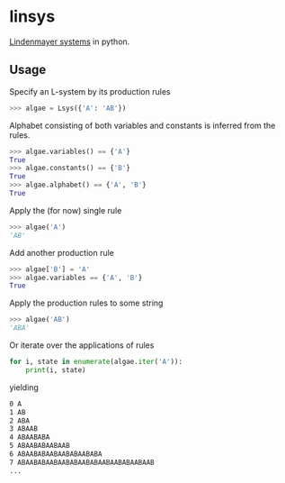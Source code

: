 # linsys

[Lindenmayer systems](https://en.wikipedia.org/wiki/L-system) in python.


## Usage

Specify an L-system by its production rules

```python
>>> algae = Lsys({'A': 'AB'})
```

Alphabet consisting of both variables and constants is inferred from the rules.

```python
>>> algae.variables() == {'A'}
True
>>> algae.constants() == {'B'}
True
>>> algae.alphabet() == {'A', 'B'}
True
```

Apply the (for now) single rule

```python
>>> algae('A')
'AB'
```

Add another production rule

```python
>>> algae['B'] = 'A'
>>> algae.variables == {'A', 'B'}
True
```

Apply the production rules to some string

```python
>>> algae('AB')
'ABA'
```

Or iterate over the applications of rules

```python
for i, state in enumerate(algae.iter('A')):
    print(i, state)
```

yielding

```sh
0 A
1 AB
2 ABA
3 ABAAB
4 ABAABABA
5 ABAABABAABAAB
6 ABAABABAABAABABAABABA
7 ABAABABAABAABABAABABAABAABABAABAAB
...
```
